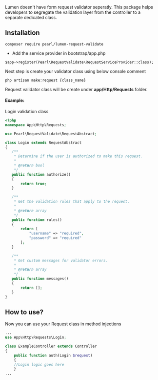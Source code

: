 Lumen doesn't have form request validator seperatly. This package helps developers to segregate the validation layer from the controller to a separate dedicated class.

## Installation

   `composer require pearl/lumen-request-validate`

- Add the service provider in bootstrap/app.php

`$app->register(Pearl\RequestValidate\RequestServiceProvider::class);`

Next step is create your validator class using below console comment

`php artisan make:request {class_name}`

 Request validator class will be create under **app/Http/Requests** folder.
 
 #### Example:
 
 Login validation class
 ```php
<?php
namespace App\Http\Requests;

use Pearl\RequestValidate\RequestAbstract;

class Login extends RequestAbstract
{
    /**
     * Determine if the user is authorized to make this request.
     *
     * @return bool
     */
    public function authorize()
    {
        return true;
    }

    /**
     * Get the validation rules that apply to the request.
     *
     * @return array
     */
    public function rules()
    {
        return [
			"username" => "required",
			"password" => "required"
        ];
    }

    /**
     * Get custom messages for validator errors.
     *
     * @return array
     */
    public function messages()
    {
        return [];
    }
}

```
 
 
 ## How to use?
 Now you can use your Request class in method injections
```php
...
use App\Http\Requests\Login;

class ExampleController extends Controller
{
    public function auth(Login $request)
    {
	//Login logic goes here
    }
...
```

